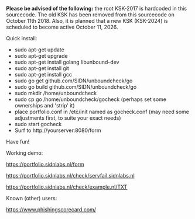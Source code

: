 **Please be advised of the following:** the root KSK-2017 is hardcoded in this sourcecode. The old KSK has been removed from this sourcecode on October 11th 2018. Also, it is planned that a new KSK (KSK-2024) is scheduled to become active October 11, 2026.

Quick install:

- sudo apt-get update
- sudo apt-get upgrade
- sudo apt-get install golang libunbound-dev
- sudo apt-get install git
- sudo apt-get install gcc
- sudo go get github.com/SIDN/unboundcheck/go
- sudo go build github.com/SIDN/unboundcheck/go
- sudo mkdir /home/unboundcheck
- sudo cp go /home/unboundcheck/gocheck
  (perhaps set some ownerships and 'strip' it)
- place portfolio.conf in /etc/init named as gocheck.conf
  (may need some adjustments first, to suite your exact needs)
- sudo start gocheck
- Surf to http://yourserver:8080/form

Have fun!

Working demo:

https://portfolio.sidnlabs.nl/form

https://portfolio.sidnlabs.nl/check/servfail.sidnlabs.nl

https://portfolio.sidnlabs.nl/check/example.nl/TXT

Known (other) users:

https://www.phishingscorecard.com/

